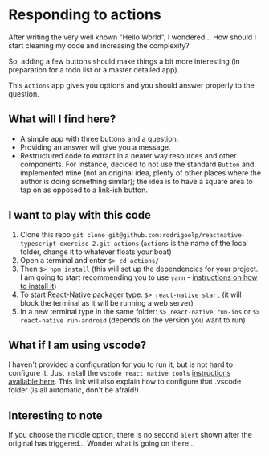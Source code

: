 # Responding to actions

After writing the very well known "Hello World", I wondered... How should I start cleaning my code and increasing the complexity?

So, adding a few buttons should make things a bit more interesting (in preparation for a todo list or a master detailed app).

This `Actions` app gives you options and you should answer properly to the question.

## What will I find here?

- A simple app with three buttons and a question.
- Providing an answer will give you a message.
- Restructured code to extract in a neater way resources and other components. For Instance, decided to not use the standard `Button` and implemented mine (not an original idea, plenty of other places where the author is doing something similar); the idea is to have a square area to tap on as opposed to a link-ish button.

## I want to play with this code

1. Clone this repo `git clone git@github.com:rodrigoelp/reactnative-typescript-exercise-2.git actions` (`actions` is the name of the local folder, change it to whatever floats your boat)
1. Open a terminal and enter `$> cd actions/`
1. Then `$> npm install` (this will set up the dependencies for your project. I am going to start recommending you to use `yarn` - [instructions on how to install it](https://yarnpkg.com/lang/en/docs/install/))
1. To start React-Native packager type: `$> react-native start` (it will block the terminal as it will be running a web server)
1. In a new terminal type in the same folder: `$> react-native run-ios` or `$> react-native run-android` (depends on the version you want to run)

## What if I am using vscode?

I haven't provided a configuration for you to run it, but is not hard to configure it. Just install the `vscode react native tools` [instructions available here](https://github.com/Microsoft/vscode-react-native). This link will also explain how to configure that .vscode folder (is all automatic, don't be afraid!)

## Interesting to note

If you choose the middle option, there is no second `alert` shown after the original has triggered... Wonder what is going on there...